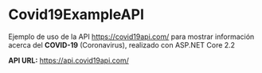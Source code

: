 # Covid19ExampleAPI
Ejemplo de uso de la API https://covid19api.com/ para mostrar información acerca del **COVID-19** (Coronavirus), realizado con ASP.NET Core 2.2

**API URL:** https://api.covid19api.com/
